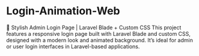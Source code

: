 # Login-Animation-Web
🎨 Stylish Admin Login Page | Laravel Blade + Custom CSS This project features a responsive login page built with Laravel Blade and custom CSS, designed with a modern look and animated background. It’s ideal for admin or user login interfaces in Laravel-based applications.
